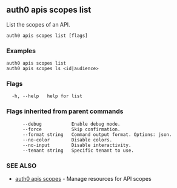 ## auth0 apis scopes list

List the scopes of an API.

```
auth0 apis scopes list [flags]
```

### Examples

```
auth0 apis scopes list 
auth0 apis scopes ls <id|audience>
```

### Flags

```
  -h, --help   help for list
```

### Flags inherited from parent commands

```
      --debug           Enable debug mode.
      --force           Skip confirmation.
      --format string   Command output format. Options: json.
      --no-color        Disable colors.
      --no-input        Disable interactivity.
      --tenant string   Specific tenant to use.
```

### SEE ALSO

* [auth0 apis scopes](auth0_apis_scopes.md)	 - Manage resources for API scopes
